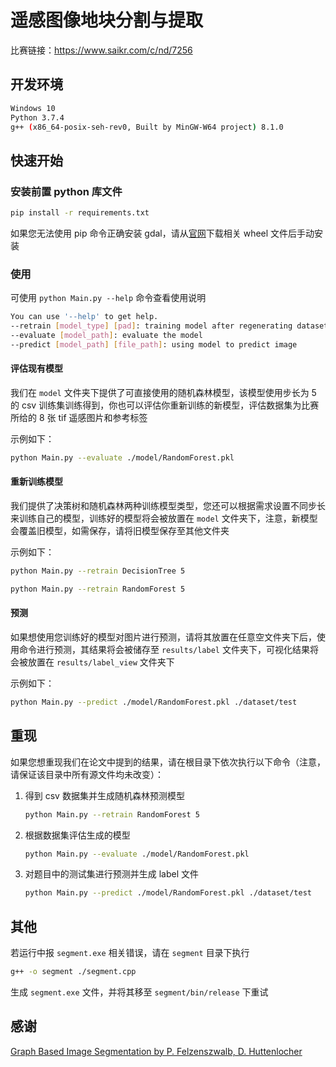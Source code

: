 # 遥感图像地块分割与提取

比赛链接：https://www.saikr.com/c/nd/7256

## 开发环境

```bash
Windows 10
Python 3.7.4
g++ (x86_64-posix-seh-rev0, Built by MinGW-W64 project) 8.1.0
```

## 快速开始

### 安装前置 python 库文件

```bash
pip install -r requirements.txt
```

如果您无法使用 pip 命令正确安装 gdal，请从[官网](https://www.lfd.uci.edu/~gohlke/pythonlibs/#gdal)下载相关 wheel 文件后手动安装

### 使用

可使用 `python Main.py --help` 命令查看使用说明

```bash
You can use '--help' to get help.
--retrain [model_type] [pad]: training model after regenerating dataset with specified pad
--evaluate [model_path]: evaluate the model
--predict [model_path] [file_path]: using model to predict image
```

#### 评估现有模型

我们在 `model` 文件夹下提供了可直接使用的随机森林模型，该模型使用步长为 5 的 csv 训练集训练得到，你也可以评估你重新训练的新模型，评估数据集为比赛所给的 8 张 tif 遥感图片和参考标签

示例如下：

```bash
python Main.py --evaluate ./model/RandomForest.pkl
```

#### 重新训练模型

我们提供了决策树和随机森林两种训练模型类型，您还可以根据需求设置不同步长来训练自己的模型，训练好的模型将会被放置在 `model` 文件夹下，注意，新模型会覆盖旧模型，如需保存，请将旧模型保存至其他文件夹

示例如下：

```bash
python Main.py --retrain DecisionTree 5
```

```bash
python Main.py --retrain RandomForest 5
```

#### 预测

如果想使用您训练好的模型对图片进行预测，请将其放置在任意空文件夹下后，使用命令进行预测，其结果将会被储存至 `results/label` 文件夹下，可视化结果将会被放置在 `results/label_view` 文件夹下

示例如下：

```bash
python Main.py --predict ./model/RandomForest.pkl ./dataset/test
```

## 重现

如果您想重现我们在论文中提到的结果，请在根目录下依次执行以下命令（注意，请保证该目录中所有源文件均未改变）：

1. 得到 csv 数据集并生成随机森林预测模型

    ```bash
    python Main.py --retrain RandomForest 5
    ```

2. 根据数据集评估生成的模型

    ```bash
    python Main.py --evaluate ./model/RandomForest.pkl
    ```

3. 对题目中的测试集进行预测并生成 label 文件

    ```bash
    python Main.py --predict ./model/RandomForest.pkl ./dataset/test
    ```

## 其他

若运行中报 `segment.exe` 相关错误，请在 `segment` 目录下执行

```bash
g++ -o segment ./segment.cpp
```

生成 `segment.exe` 文件，并将其移至 `segment/bin/release` 下重试

## 感谢

[Graph Based Image Segmentation by P. Felzenszwalb, D. Huttenlocher](http://cs.brown.edu/people/pfelzens/segment/)

